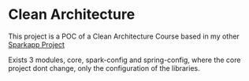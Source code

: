 # Clean Architecture

This project is a POC of a Clean Architecture Course based in my other [Sparkapp Project](https://github.com/ramonnteixeira/sparkapp)

Exists 3 modules, core, spark-config and spring-config, where the core project dont change, only the configuration of the libraries.


